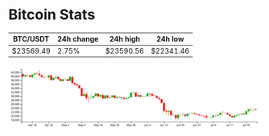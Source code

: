 # Bitcoin Stats

BTC/USDT|24h change|24h high|24h low|
|---|---|---|---|
|$23569.49|2.75%|$23590.56|$22341.46|

<img src="./chart.svg">
